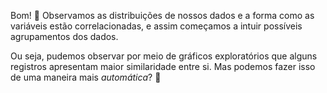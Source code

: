 Bom! 👏 Observamos as distribuições de nossos dados e a forma como as variáveis estão correlacionadas, e assim começamos a intuir possíveis agrupamentos dos dados.

Ou seja, pudemos observar por meio de gráficos exploratórios que alguns registros apresentam maior similaridade entre si. Mas podemos fazer isso de uma maneira mais _automática_? 🤖
